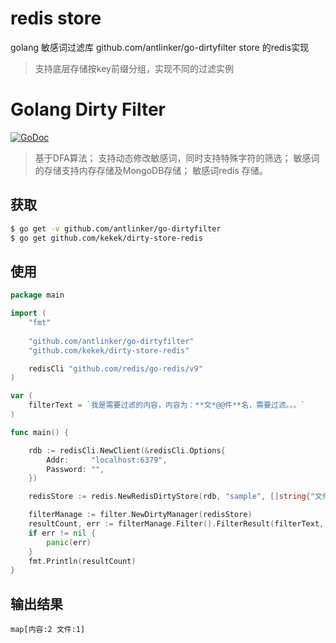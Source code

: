 # redis store 

golang 敏感词过滤库 github.com/antlinker/go-dirtyfilter store 的redis实现

> 支持底层存储按key前缀分组，实现不同的过滤实例

# Golang Dirty Filter

[![GoDoc](https://godoc.org/github.com/antlinker/go-dirtyfilter?status.svg)](https://godoc.org/github.com/antlinker/go-dirtyfilter)

> 基于DFA算法；
> 支持动态修改敏感词，同时支持特殊字符的筛选；
> 敏感词的存储支持内存存储及MongoDB存储；
> 敏感词redis 存储。

## 获取

``` bash
$ go get -v github.com/antlinker/go-dirtyfilter
$ go get github.com/kekek/dirty-store-redis
```

## 使用

``` go
package main

import (
	"fmt"
	
	"github.com/antlinker/go-dirtyfilter"
	"github.com/kekek/dirty-store-redis"

	redisCli "github.com/redis/go-redis/v9"
)

var (
	filterText = `我是需要过滤的内容，内容为：**文*@@件**名，需要过滤。。。`
)

func main() {

	rdb := redisCli.NewClient(&redisCli.Options{
		Addr:     "localhost:6379",
		Password: "",
	})

	redisStore := redis.NewRedisDirtyStore(rdb, "sample", []string{"文件", "内容"})

	filterManage := filter.NewDirtyManager(redisStore)
	resultCount, err := filterManage.Filter().FilterResult(filterText, '*', '@')
	if err != nil {
		panic(err)
	}
	fmt.Println(resultCount)
}
```

## 输出结果

```
map[内容:2 文件:1]
```